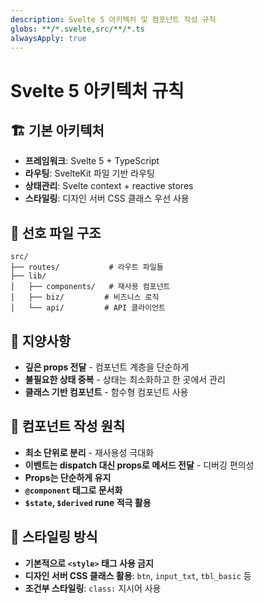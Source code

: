 ```yaml
---
description: Svelte 5 아키텍처 및 컴포넌트 작성 규칙
globs: **/*.svelte,src/**/*.ts
alwaysApply: true
---
```


# Svelte 5 아키텍처 규칙

## 🏗️ 기본 아키텍처
- **프레임워크**: Svelte 5 + TypeScript
- **라우팅**: SvelteKit 파일 기반 라우팅
- **상태관리**: Svelte context + reactive stores
- **스타일링**: 디자인 서버 CSS 클래스 우선 사용

## 📁 선호 파일 구조
```
src/
├── routes/           # 라우트 파일들
├── lib/
│   ├── components/   # 재사용 컴포넌트
│   ├── biz/         # 비즈니스 로직
│   └── api/         # API 클라이언트
```

## 🚫 지양사항
- **깊은 props 전달** - 컴포넌트 계층을 단순하게
- **불필요한 상태 중복** - 상태는 최소화하고 한 곳에서 관리
- **클래스 기반 컴포넌트** - 함수형 컴포넌트 사용

## 📝 컴포넌트 작성 원칙
- **최소 단위로 분리** - 재사용성 극대화
- **이벤트는 dispatch 대신 props로 메서드 전달** - 디버깅 편의성
- **Props는 단순하게 유지**
- **`@component` 태그로 문서화**
- **`$state`, `$derived` rune 적극 활용**

## 🎨 스타일링 방식
- **기본적으로 `<style>` 태그 사용 금지**
- **디자인 서버 CSS 클래스 활용**: `btn`, `input_txt`, `tbl_basic` 등
- **조건부 스타일링**: `class:` 지시어 사용
